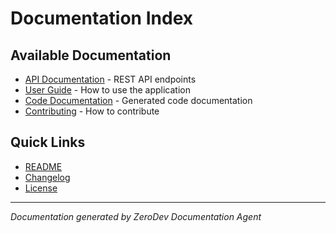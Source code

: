 # Documentation Index

## Available Documentation

- [API Documentation](api/API.md) - REST API endpoints
- [User Guide](USER_GUIDE.md) - How to use the application
- [Code Documentation](code/) - Generated code documentation
- [Contributing](../CONTRIBUTING.md) - How to contribute

## Quick Links

- [README](../README.md)
- [Changelog](../CHANGELOG.md)
- [License](../LICENSE)

---
*Documentation generated by ZeroDev Documentation Agent*
